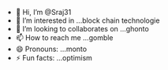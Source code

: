 - 👋 Hi, I’m @Sraj31
- 👀 I’m interested in ...block chain technologie
- 💞️ I’m looking to collaborates on ...ghonto
- 📫 How to reach me ...gomble
- 😄 Pronouns: ...monto
- ⚡ Fun facts: ...optimism
<!---
Sraj31/Sraj31 is a ✨ special ✨ repository because its `README.md` (this file) appears on your GitHub profile.
You can click the Preview link to take a look at your changes.
--->
